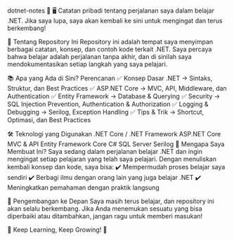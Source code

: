 dotnet-notes 📌
🖥️ Catatan pribadi tentang perjalanan saya dalam belajar .NET. Jika saya lupa, saya akan kembali ke sini untuk mengingat dan terus berkembang!

🚀 Tentang Repository Ini
Repository ini adalah tempat saya menyimpan berbagai catatan, konsep, dan contoh kode terkait .NET. Saya percaya bahwa belajar adalah perjalanan tanpa akhir, dan di sinilah saya mendokumentasikan setiap langkah yang saya pelajari.

📚 Apa yang Ada di Sini? Perencanan
✅ Konsep Dasar .NET → Sintaks, Struktur, dan Best Practices
✅ ASP.NET Core → MVC, API, Middleware, dan Authentication
✅ Entity Framework → Database & Querying
✅ Security → SQL Injection Prevention, Authentication & Authorization
✅ Logging & Debugging → Serilog, Exception Handling
✅ Tips & Trik → Shortcut, Optimasi, dan Best Practices

🛠 Teknologi yang Digunakan
.NET Core / .NET Framework
ASP.NET Core MVC & API
Entity Framework Core
C#
SQL Server
Serilog
🎯 Mengapa Saya Membuat Ini?
Saya sedang dalam perjalanan belajar .NET dan ingin mengingat setiap pelajaran yang telah saya pelajari. Dengan menuliskan kembali konsep dan kode, saya bisa:
✔️ Mempermudah proses belajar saya sendiri
✔️ Berbagi ilmu dengan orang lain yang juga belajar .NET
✔️ Meningkatkan pemahaman dengan praktik langsung

🚀 Pengembangan ke Depan
Saya masih terus belajar, dan repository ini akan selalu berkembang. Jika Anda menemukan sesuatu yang bisa diperbaiki atau ditambahkan, jangan ragu untuk memberi masukan!

📌 Keep Learning, Keep Growing! 🚀

